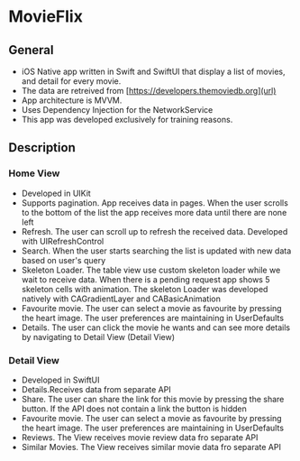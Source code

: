 # MovieFlix

## General
* iOS Native app written in Swift and SwiftUI that display a list of movies, and detail for every movie. 
* The data are retreived from [https://developers.themoviedb.org](url)
* App architecture is MVVM.
* Uses Dependency Injection for the NetworkService
* This app was developed exclusively for training reasons.

## Description

### Home View
* Developed in UIKit
* Supports pagination. App receives data in pages. When the user scrolls to the bottom of the list the app receives more data until there are none left
* Refresh. The user can scroll up to refresh the received data. Developed with UIRefreshControl
* Search. When the user starts searching the list is updated with new data based on user's query
* Skeleton Loader. The table view use custom skeleton loader while we wait to receive data. When there is a pending request app shows 5 skeleton cells with animation. The skeleton Loader was developed natively with CAGradientLayer and CABasicAnimation
* Favourite movie. The user can select a movie as favourite by pressing the heart image. The user preferences are maintaining in UserDefaults
* Details. The user can click the movie he wants and can see more details by navigating to Detail View (Detail View)

### Detail View
* Developed in SwiftUI
* Details.Receives data from separate API
* Share. The user can share the link for this movie by pressing the share button. If the API does not contain a link the button is hidden
* Favourite movie. The user can select a movie as favourite by pressing the heart image. The user preferences are maintaining in UserDefaults
* Reviews. The View receives movie review data fro separate API
* Similar Movies. The View receives similar movie data fro separate API
